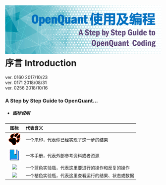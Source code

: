 # ![](/assets/StepbyStepGuide.png)序言 Introduction

ver. 0160 2017/10/23  
ver. 0171 2018/08/31  
ver. 0256 2018/10/16

### A Step by Step Guide to OpenQuant...

* ##### 图标说明

| 图标 | 代表含义 |
| :---: | :--- |
| ![](.gitbook/assets/icon_paw.png) | 一个爪印，代表你已经实现了这一步的结果 |
| ![](.gitbook/assets/icon_bookbig.png) | 一本手册，代表外部参考资料或者资源 |
| ![](.gitbook/assets/icon_labtubeblue.ico) | 一个蓝色实验瓶，代表这里要进行的操作和反复的操作 |
| ![](.gitbook/assets/icon_labtubeorg.ico) | 一个桔色实验瓶，代表这里查看运行的结果、状态或数据 |









